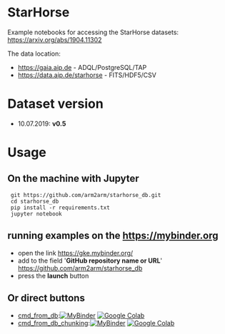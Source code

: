 # StarHorse
Example notebooks for accessing the StarHorse datasets: https://arxiv.org/abs/1904.11302

The data location:

*  https://gaia.aip.de - ADQL/PostgreSQL/TAP 
*  https://data.aip.de/starhorse - FITS/HDF5/CSV


# Dataset version
* 10.07.2019: **v0.5**

# Usage
## On the machine with Jupyter
  ```
   git https://github.com/arm2arm/starhorse_db.git 
   cd starhorse_db
   pip install -r requirements.txt
   jupyter notebook 
  ```
## running examples on the https://mybinder.org
* open the link https://gke.mybinder.org/
* add to the field '**GitHub repository name or URL**'  https://github.com/arm2arm/starhorse_db
* press the **launch** button

## Or direct buttons
- [cmd_from_db](cmd_from_db.ipynb):[![MyBinder](https://mybinder.org/badge.svg)](https://mybinder.org/v2/gh/arm2arm/starhorse_db/master?filepath=cmd_from_db.ipynb)
 [![Google Colab](https://badgen.net/badge/Launch/on%20Google%20Colab/blue?icon=terminal)](https://colab.research.google.com/github/arm2arm/starhorse_db/blob/master/cmd_from_db.ipynb)
 - [cmd_from_db_chunking](cmd_from_db_chunking.ipynb):[![MyBinder](https://mybinder.org/badge.svg)](https://mybinder.org/v2/gh/arm2arm/starhorse_db/master?filepath=cmd_from_db_chunking.ipynb)
 [![Google Colab](https://badgen.net/badge/Launch/on%20Google%20Colab/blue?icon=terminal)](https://colab.research.google.com/github/arm2arm/starhorse_db/blob/master/cmd_from_db_chunking.ipynb)
